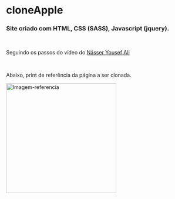 # cloneApple

<h3>Site criado com HTML, CSS (SASS), Javascript (jquery).</h3>
</br>

<p>Seguindo os passos do vídeo do  <a href="https://www.youtube.com/channel/UCiHkIXtKHLHbyBs352UI6QQ">Násser Yousef Ali</a></p>
</br>

<p>Abaixo, print de referência da página a ser clonada.</p>

<img src="./assets/Imagem.png" style="width: 300px; height: auto;" alt="Imagem-referencia">